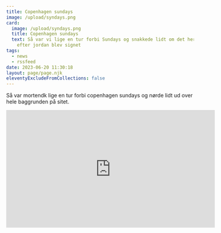 ```yaml
---
title: Copenhagen sundays
image: /upload/syndays.png
card:
  image: /upload/syndays.png
  title: Copenhagen sundays
  text: Så var vi lige en tur forbi Sundays og snakkede lidt om det her projekt nu
    efter jordan blev signet
tags:
  - news
  - rssfeed
date: 2023-06-20 11:30:18
layout: page/page.njk
eleventyExcludeFromCollections: false
---
```

Så var mortendk lige en tur forbi copenhagen sundays og nørde lidt ud over hele baggrunden på sitet.

<iframe width="560" height="315" src="https://www.youtube-nocookie.com/embed/9ebe55DjydA?start=1513" title="YouTube video player" frameborder="0" allow="accelerometer; autoplay; clipboard-write; encrypted-media; gyroscope; picture-in-picture; web-share" allowfullscreen></iframe>